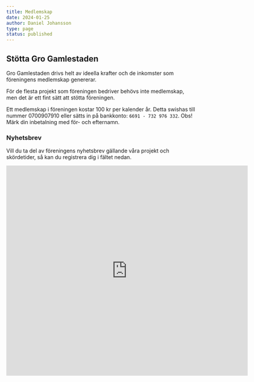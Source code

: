 ```yaml
---
title: Medlemskap
date: 2024-01-25
author: Daniel Johansson
type: page
status: published
---
```


## Stötta Gro Gamlestaden

Gro Gamlestaden drivs helt av ideella krafter och de inkomster som föreningens
medlemskap genererar.

För de flesta projekt som föreningen bedriver behövs inte medlemskap, men det är
ett fint sätt att stötta föreningen.

Ett medlemskap i föreningen kostar 100 kr per kalender år. Detta swishas till
nummer 0700907910 eller sätts in på bankkonto: `6691 - 732 976 332`. Obs!
Märk din inbetalning med för- och efternamn.

### Nyhetsbrev

Vill du ta del av föreningens nyhetsbrev gällande våra projekt och
skördetider, så kan du registrera dig i fältet nedan.

<iframe src="https://docs.google.com/forms/d/e/
1FAIpQLSeqbZaPCw-62A8QtyPQS4QScgOsQG3jDK99WR_W-GlP4Gxcsw/viewform?embedded=true"
width="640" height="558" frameborder="0" marginheight="0" marginwidth="0">Loading…
</iframe>
